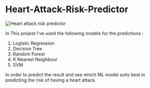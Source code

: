 # Heart-Attack-Risk-Predictor

![Heart attack risk predictor](https://user-images.githubusercontent.com/38619289/140300554-70964ae7-5c6f-45fa-a53f-1da666027278.png)


In This projest I've used the following models for the predictions :

1. Logistic Regression
2. Decision Tree
3. Random Forest
4. K Nearest Neighbour
5. SVM

In order to predict the result and see which ML model suits best in predicting the risk of having a heart attack.
